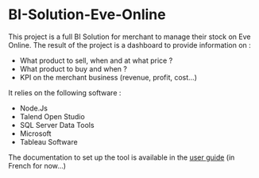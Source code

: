# BI-Solution-Eve-Online
This project is a full BI Solution for merchant to manage their stock on Eve Online.
The result of the project is a dashboard to provide information on :
 * What product to sell, when and at what price ?
 * What product to buy and when ?
 * KPI on the merchant business (revenue, profit, cost...)

It relies on the following software :
 * Node.Js
 * Talend Open Studio
 * SQL Server Data Tools
 * Microsoft 
 * Tableau Software

The documentation to set up the tool is available in the [user guide](https://github.com/hugoR23/BI-Solution-Eve-Online/blob/master/Guide_d_installation.pdf) (in French for now...)
